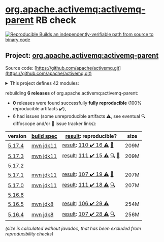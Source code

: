 [org.apache.activemq:activemq-parent](https://central.sonatype.com/artifact/org.apache.activemq/activemq-parent/5.17.4/versions) RB check
=======

[![Reproducible Builds](https://reproducible-builds.org/images/logos/rb.svg) an independently-verifiable path from source to binary code](https://reproducible-builds.org/)

## Project: [org.apache.activemq:activemq-parent](https://central.sonatype.com/artifact/org.apache.activemq/activemq-parent/5.17.4/versions)

Source code: [https://github.com/apache/activemq.git](https://github.com/apache/activemq.git)

<details><summary>This project defines 42 modules:</summary>

* [org.apache.activemq.tooling:activemq-junit](https://central.sonatype.com/artifact/org.apache.activemq.tooling/activemq-junit/5.17.4)
* [org.apache.activemq.tooling:activemq-maven-plugin](https://central.sonatype.com/artifact/org.apache.activemq.tooling/activemq-maven-plugin/5.17.4)
* [org.apache.activemq.tooling:activemq-memtest-maven-plugin](https://central.sonatype.com/artifact/org.apache.activemq.tooling/activemq-memtest-maven-plugin/5.17.4)
* [org.apache.activemq.tooling:activemq-perf-maven-plugin](https://central.sonatype.com/artifact/org.apache.activemq.tooling/activemq-perf-maven-plugin/5.17.4)
* [org.apache.activemq.tooling:activemq-tooling](https://central.sonatype.com/artifact/org.apache.activemq.tooling/activemq-tooling/5.17.4)
* [org.apache.activemq:activemq-all](https://central.sonatype.com/artifact/org.apache.activemq/activemq-all/5.17.4)
* [org.apache.activemq:activemq-amqp](https://central.sonatype.com/artifact/org.apache.activemq/activemq-amqp/5.17.4)
* [org.apache.activemq:activemq-blueprint](https://central.sonatype.com/artifact/org.apache.activemq/activemq-blueprint/5.17.4)
* [org.apache.activemq:activemq-broker](https://central.sonatype.com/artifact/org.apache.activemq/activemq-broker/5.17.4)
* [org.apache.activemq:activemq-camel](https://central.sonatype.com/artifact/org.apache.activemq/activemq-camel/5.17.4)
* [org.apache.activemq:activemq-cf](https://central.sonatype.com/artifact/org.apache.activemq/activemq-cf/5.17.4)
* [org.apache.activemq:activemq-client](https://central.sonatype.com/artifact/org.apache.activemq/activemq-client/5.17.4)
* [org.apache.activemq:activemq-console](https://central.sonatype.com/artifact/org.apache.activemq/activemq-console/5.17.4)
* [org.apache.activemq:activemq-http](https://central.sonatype.com/artifact/org.apache.activemq/activemq-http/5.17.4)
* [org.apache.activemq:activemq-itests-spring31](https://central.sonatype.com/artifact/org.apache.activemq/activemq-itests-spring31/5.17.4)
* [org.apache.activemq:activemq-jaas](https://central.sonatype.com/artifact/org.apache.activemq/activemq-jaas/5.17.4)
* [org.apache.activemq:activemq-jdbc-store](https://central.sonatype.com/artifact/org.apache.activemq/activemq-jdbc-store/5.17.4)
* [org.apache.activemq:activemq-jms-pool](https://central.sonatype.com/artifact/org.apache.activemq/activemq-jms-pool/5.17.4)
* [org.apache.activemq:activemq-kahadb-store](https://central.sonatype.com/artifact/org.apache.activemq/activemq-kahadb-store/5.17.4)
* [org.apache.activemq:activemq-karaf](https://central.sonatype.com/artifact/org.apache.activemq/activemq-karaf/5.17.4)
* [org.apache.activemq:activemq-karaf-itest](https://central.sonatype.com/artifact/org.apache.activemq/activemq-karaf-itest/5.17.4)
* [org.apache.activemq:activemq-leveldb-store](https://central.sonatype.com/artifact/org.apache.activemq/activemq-leveldb-store/5.17.4)
* [org.apache.activemq:activemq-log4j-appender](https://central.sonatype.com/artifact/org.apache.activemq/activemq-log4j-appender/5.17.4)
* [org.apache.activemq:activemq-mqtt](https://central.sonatype.com/artifact/org.apache.activemq/activemq-mqtt/5.17.4)
* [org.apache.activemq:activemq-openwire-generator](https://central.sonatype.com/artifact/org.apache.activemq/activemq-openwire-generator/5.17.4)
* [org.apache.activemq:activemq-openwire-legacy](https://central.sonatype.com/artifact/org.apache.activemq/activemq-openwire-legacy/5.17.4)
* [org.apache.activemq:activemq-osgi](https://central.sonatype.com/artifact/org.apache.activemq/activemq-osgi/5.17.4)
* [org.apache.activemq:activemq-parent](https://central.sonatype.com/artifact/org.apache.activemq/activemq-parent/5.17.4)
* [org.apache.activemq:activemq-partition](https://central.sonatype.com/artifact/org.apache.activemq/activemq-partition/5.17.4)
* [org.apache.activemq:activemq-pool](https://central.sonatype.com/artifact/org.apache.activemq/activemq-pool/5.17.4)
* [org.apache.activemq:activemq-ra](https://central.sonatype.com/artifact/org.apache.activemq/activemq-ra/5.17.4)
* [org.apache.activemq:activemq-rar](https://central.sonatype.com/artifact/org.apache.activemq/activemq-rar/5.17.4)
* [org.apache.activemq:activemq-run](https://central.sonatype.com/artifact/org.apache.activemq/activemq-run/5.17.4)
* [org.apache.activemq:activemq-runtime-config](https://central.sonatype.com/artifact/org.apache.activemq/activemq-runtime-config/5.17.4)
* [org.apache.activemq:activemq-shiro](https://central.sonatype.com/artifact/org.apache.activemq/activemq-shiro/5.17.4)
* [org.apache.activemq:activemq-spring](https://central.sonatype.com/artifact/org.apache.activemq/activemq-spring/5.17.4)
* [org.apache.activemq:activemq-stomp](https://central.sonatype.com/artifact/org.apache.activemq/activemq-stomp/5.17.4)
* [org.apache.activemq:activemq-unit-tests](https://central.sonatype.com/artifact/org.apache.activemq/activemq-unit-tests/5.17.4)
* [org.apache.activemq:activemq-web](https://central.sonatype.com/artifact/org.apache.activemq/activemq-web/5.17.4)
* [org.apache.activemq:activemq-web-console](https://central.sonatype.com/artifact/org.apache.activemq/activemq-web-console/5.17.4)
* [org.apache.activemq:activemq-web-demo](https://central.sonatype.com/artifact/org.apache.activemq/activemq-web-demo/5.17.4)
* [org.apache.activemq:apache-activemq](https://central.sonatype.com/artifact/org.apache.activemq/apache-activemq/5.17.4)
</details>

rebuilding **6 releases** of org.apache.activemq:activemq-parent:
- **0** releases were found successfully **fully reproducible** (100% reproducible artifacts :heavy_check_mark:),
- 6 had issues (some unreproducible artifacts :warning:, see eventual :mag: diffoscope and/or :memo: issue tracker links):

| version | [build spec](/BUILDSPEC.md) | [result](https://reproducible-builds.org/docs/jvm/): reproducible? | size |
| -- | --------- | ------ | -- |
| [5.17.4](https://central.sonatype.com/artifact/org.apache.activemq/activemq-parent/5.17.4/pom) | [mvn jdk11](activemq-5.17.4.buildspec) | [result](activemq-parent-5.17.4.buildinfo): [110 :heavy_check_mark:  16 :warning:](activemq-parent-5.17.4.buildcompare) [:memo:](https://github.com/apache/activemq/pull/836) | 209M |
| [5.17.3](https://central.sonatype.com/artifact/org.apache.activemq/activemq-parent/5.17.3/pom) | [mvn jdk11](activemq-5.17.3.buildspec) | [result](activemq-parent-5.17.3.buildinfo): [111 :heavy_check_mark:  15 :warning:](activemq-parent-5.17.3.buildcompare) [:mag:](activemq-parent-5.17.3.diffoscope) [:memo:](https://github.com/apache/activemq/pull/836) | 209M |
| [5.17.2](https://central.sonatype.com/artifact/org.apache.activemq/activemq-parent/5.17.2/pom) | | | |
| [5.17.1](https://central.sonatype.com/artifact/org.apache.activemq/activemq-parent/5.17.1/pom) | [mvn jdk11](activemq-5.17.1.buildspec) | [result](activemq-parent-5.17.1.buildinfo): [107 :heavy_check_mark:  19 :warning:](activemq-parent-5.17.1.buildcompare) [:memo:](https://github.com/apache/activemq/pull/836) | 207M |
| [5.17.0](https://central.sonatype.com/artifact/org.apache.activemq/activemq-parent/5.17.0/pom) | [mvn jdk11](activemq-5.17.0.buildspec) | [result](activemq-parent-5.17.0.buildinfo): [111 :heavy_check_mark:  18 :warning:](activemq-parent-5.17.0.buildcompare) [:mag:](activemq-parent-5.17.0.diffoscope) | 207M |
| [5.16.6](https://central.sonatype.com/artifact/org.apache.activemq/activemq-parent/5.16.6/pom) | | | |
| [5.16.5](https://central.sonatype.com/artifact/org.apache.activemq/activemq-parent/5.16.5/pom) | [mvn jdk8](activemq-5.16.5.buildspec) | [result](activemq-parent-5.16.5.buildinfo): [106 :heavy_check_mark:  29 :warning:](activemq-parent-5.16.5.buildcompare) | 254M |
| [5.16.4](https://central.sonatype.com/artifact/org.apache.activemq/activemq-parent/5.16.4/pom) | [mvn jdk8](activemq-5.16.4.buildspec) | [result](activemq-parent-5.16.4.buildinfo): [107 :heavy_check_mark:  28 :warning:](activemq-parent-5.16.4.buildcompare) [:mag:](activemq-parent-5.16.4.diffoscope) | 256M |

<i>(size is calculated without javadoc, that has been excluded from reproducibility checks)</i>
